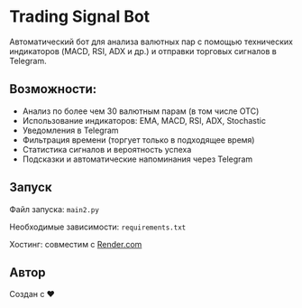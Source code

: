 # Trading Signal Bot

Автоматический бот для анализа валютных пар с помощью технических индикаторов (MACD, RSI, ADX и др.) и отправки торговых сигналов в Telegram.

## Возможности:
- Анализ по более чем 30 валютным парам (в том числе OTC)
- Использование индикаторов: EMA, MACD, RSI, ADX, Stochastic
- Уведомления в Telegram
- Фильтрация времени (торгует только в подходящее время)
- Статистика сигналов и вероятность успеха
- Подсказки и автоматические напоминания через Telegram

## Запуск
Файл запуска: `main2.py`

Необходимые зависимости: `requirements.txt`

Хостинг: совместим с [Render.com](https://render.com)

## Автор
Создан с ❤️
